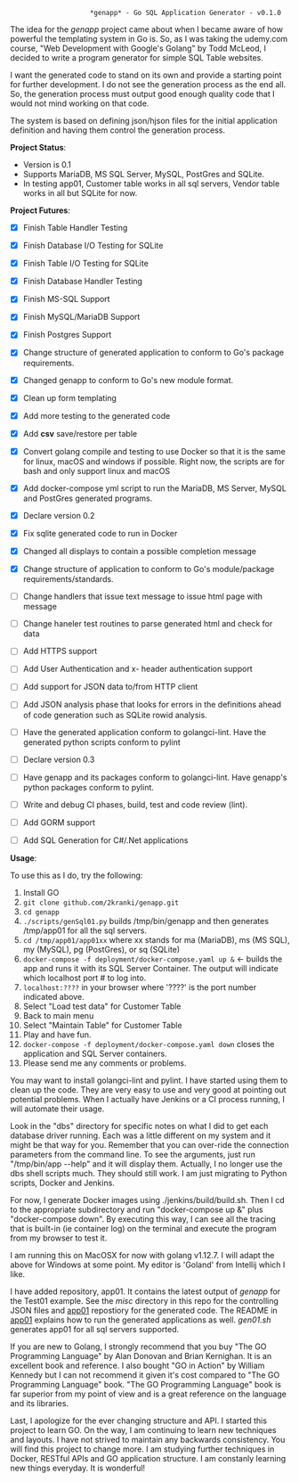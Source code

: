                         *genapp* - Go SQL Application Generator - v0.1.0

The idea for the *genapp* project came about when I became aware of how powerful the templating system in Go is.  So, as I was taking the udemy.com course, "Web Development with Google's Golang" by Todd McLeod, I decided to write a program generator for simple SQL Table websites.

I want the generated code to stand on its own and provide a starting
point for further development.  I do not see the generation process
as the end all. So, the generation process must output good enough
quality code that I would not mind working on that code.  

The system is based on defining json/hjson files for the initial application
definition and having them control the generation process.


**Project Status**:


* Version is 0.1
* Supports MariaDB, MS SQL Server, MySQL, PostGres and SQLite.
* In testing app01, Customer table works in all sql servers, Vendor table works
    in all but SQLite for now.


**Project Futures**:


- [x] Finish Table Handler Testing
- [x] Finish Database I/O Testing for SQLite
- [x] Finish Table I/O Testing for SQLite
- [x] Finish Database Handler Testing
- [x] Finish MS-SQL Support
- [x] Finish MySQL/MariaDB Support
- [x] Finish Postgres Support
- [x] Change structure of generated application to conform to Go's package requirements. 
- [x] Changed genapp to conform to Go's new module format.
- [x] Clean up form templating
- [x] Add more testing to the generated code
- [x] Add **csv** save/restore per table
- [x] Convert golang compile and testing to use Docker so that it is the same for linux, 
        macOS and windows if possible. Right now, the scripts are for bash and only
        support linux and macOS
- [x] Add docker-compose yml script to run the MariaDB, MS Server, MySQL and PostGres generated programs.
- [x] Declare version 0.2
- [x] Fix sqlite generated code to run in Docker
- [x] Changed all displays to contain a possible completion message
- [x] Change structure of application to conform to Go's module/package requirements/standards.
- [ ] Change handlers that issue text message to issue html page with message
- [ ] Change haneler test routines to parse generated html and check for data
- [ ] Add HTTPS support 
- [ ] Add User Authentication and x- header authentication support
- [ ] Add support for JSON data to/from HTTP client
- [ ] Add JSON analysis phase that looks for errors in the definitions ahead of
        code generation such as SQLite rowid analysis.
- [ ] Have the generated application conform to golangci-lint. Have the generated python scripts conform to pylint
- [ ] Declare version 0.3
- [ ] Have genapp and its packages conform to golangci-lint. Have genapp's python packages conform to pylint.
- [ ] Write and debug CI phases, build, test and code review (lint).
- [ ] Add GORM support 
- [ ] Add SQL Generation for C#/.Net applications 


**Usage**:


To use this as I do, try the following:
1. Install GO
2. `git clone github.com/2kranki/genapp.git`
3. `cd genapp`
5. `./scripts/genSql01.py` builds /tmp/bin/genapp and then generates /tmp/app01 for all the sql servers.
6. `cd /tmp/app01/app01xx` where xx stands for ma (MariaDB), ms (MS SQL), my (MySQL), pg (PostGres), or sq (SQLite)
7. `docker-compose -f deployment/docker-compose.yaml up &` <- builds the app and runs it with its SQL Server Container. The output will indicate which localhost port # to log into.
9. `localhost:????` in your browser where '????' is the port number indicated above.
10. Select "Load test data" for Customer Table
11. Back to main menu
12. Select "Maintain Table" for Customer Table
13. Play and have fun.
14. `docker-compose -f deployment/docker-compose.yaml down` closes the application and SQL Server containers. 
15. Please send me any comments or problems.

You may want to install golangci-lint and pylint. I have started using them to clean up the code. They are very easy to use and very good at pointing out potential problems. When I actually have Jenkins or a CI process running, I will automate their usage.

Look in the "dbs" directory for specific notes on what I did to get each database driver running.  Each was a little different on my system and it might be that way for you.  Remember that you can over-ride the connection parameters from the command line.  To see the arguments, just run "/tmp/bin/app --help" and it will display them.  Actually, I no longer use the dbs shell scripts much. They should still work. I am just migrating to Python scripts, Docker and Jenkins.

For now, I generate Docker images using ./jenkins/build/build.sh. Then I cd to the appropriate subdirectory and run "docker-compose up &" plus "docker-compose down". By executing this way, I can see all the tracing that is built-in (ie container log) on the terminal and execute the program from my browser to test it.


I am running this on MacOSX for now with golang v1.12.7.  I will adapt the above for Windows at some point.
My editor is 'Goland' from Intellij which I like.

I have added repository, app01. It contains the latest output of *genapp* for the Test01 example.  See the *misc* directory in this repo for the controlling JSON files and [app01](https://github.com/2kranki/app01) repostiory for the generated code. The README in [app01](https://github.com/2kranki/app01) explains how to run the generated applications as well. *gen01.sh* generates app01 for all sql servers supported.

If you are new to Golang, I strongly recommend that you buy "The GO Programming Language" by
Alan Donovan and Brian Kernighan.  It is an excellent book and reference.  I also bought "GO in Action" by William Kennedy but I can not recommend it given it's cost compared to "The GO Programming Language" book.  "The GO Programming Language" book is far superior from my point of view and is a great reference on the language and its libraries.

Last, I apologize for the ever changing structure and API. I started this project to learn GO. On the way, I am continuing to learn new techniques and layouts. I have not strived to maintain any backwards consistency. You will find this project to change more. I am studying further techniques in Docker, RESTful APIs and GO application structure. I am constanly learning new things everyday. It is wonderful!
